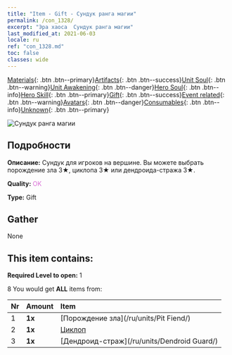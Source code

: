 ```yaml
---
title: "Item - Gift - Сундук ранга магии"
permalink: /con_1328/
excerpt: "Эра хаоса  Сундук ранга магии"
last_modified_at: 2021-06-03
locale: ru
ref: "con_1328.md"
toc: false
classes: wide
---
```

 [Materials](/ItemsRU/){: .btn .btn--primary}[Artifacts](/ItemsRU/Artifacts/){: .btn .btn--success}[Unit Soul](/ItemsRU/UnitSoul/){: .btn .btn--warning}[Unit Awakening](/ItemsRU/UnitAwakening/){: .btn .btn--danger}[Hero Soul](/ItemsRU/HeroSoul/){: .btn .btn--info}[Hero Skill](/ItemsRU/HeroSkill/){: .btn .btn--primary}[Gift](/ItemsRU/Gift/){: .btn .btn--success}[Event related](/ItemsRU/Events/){: .btn .btn--warning}[Avatars](/ItemsRU/Avatars/){: .btn .btn--danger}[Consumables](/ItemsRU/Consumables/){: .btn .btn--info}[Unknown](/ItemsRU/Unknown/){: .btn .btn--primary}

 ![Сундук ранга магии](/images/t/i_905001.png)

## Подробности
 **Описание:** Сундук для игроков на вершине. Вы можете выбрать порождение зла 3★, циклопа 3★ или дендроида-стража 3★.

 **Quality:** <span style="color: #DA70D6">OK</span>

 **Type:** Gift

## Gather

  None

## This item contains:

 **Required Level to open:** 1

 8 You would get **ALL** items  from:

  | Nr | Amount |     Item    |
  |:---|:-------|:------------|
  | 1 |  **1x** | [Порождение зла](/ru/units/Pit Fiend/) |  | 
  | 2 |  **1x** | [Циклоп](/ru/units/Cyclops/) |  | 
  | 3 |  **1x** | [Дендроид-страж](/ru/units/Dendroid Guard/) |  | 

